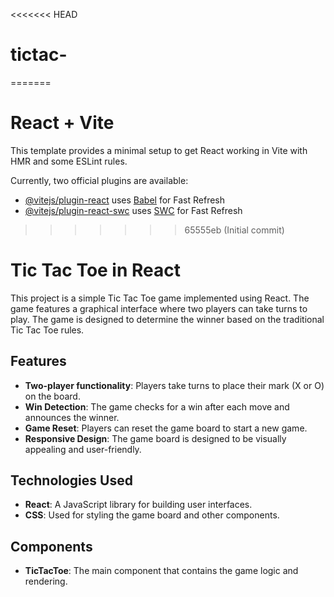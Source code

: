 <<<<<<< HEAD
# tictac-
=======
# React + Vite

This template provides a minimal setup to get React working in Vite with HMR and some ESLint rules.

Currently, two official plugins are available:

- [@vitejs/plugin-react](https://github.com/vitejs/vite-plugin-react/blob/main/packages/plugin-react/README.md) uses [Babel](https://babeljs.io/) for Fast Refresh
- [@vitejs/plugin-react-swc](https://github.com/vitejs/vite-plugin-react-swc) uses [SWC](https://swc.rs/) for Fast Refresh
>>>>>>> 65555eb (Initial commit)

# Tic Tac Toe in React

This project is a simple Tic Tac Toe game implemented using React. The game features a graphical interface where two players can take turns to play. The game is designed to determine the winner based on the traditional Tic Tac Toe rules.

## Features

- **Two-player functionality**: Players take turns to place their mark (X or O) on the board.
- **Win Detection**: The game checks for a win after each move and announces the winner.
- **Game Reset**: Players can reset the game board to start a new game.
- **Responsive Design**: The game board is designed to be visually appealing and user-friendly.

## Technologies Used

- **React**: A JavaScript library for building user interfaces.
- **CSS**: Used for styling the game board and other components.

## Components

- **TicTacToe**: The main component that contains the game logic and rendering.
